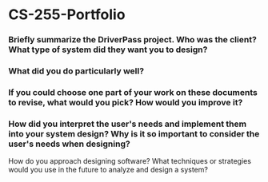 # CS-255-Portfolio

### Briefly summarize the DriverPass project.  Who was the client?  What type of system did they want you to design?



### What did you do particularly well?



### If you could choose one part of your work on these documents to revise, what would you pick?  How would you improve it?



### How did you interpret the user's needs and implement them into your system design?  Why is it so important to consider the user's needs when designing?



How do you approach designing software?  What techniques or strategies would you use in the future to analyze and design a system?


